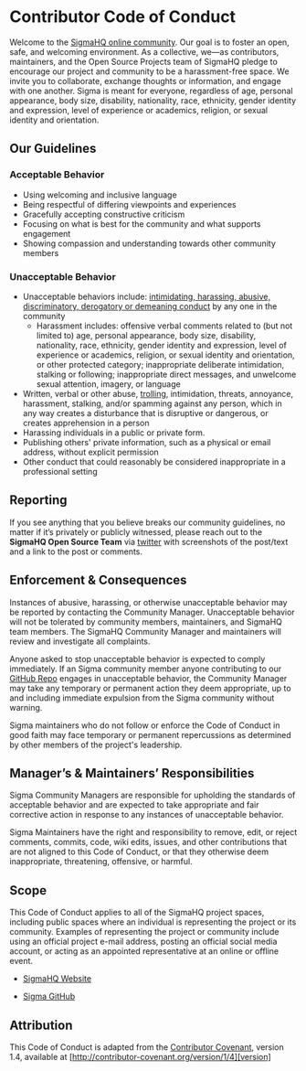 # Contributor Code of Conduct

Welcome to the [SigmaHQ online community](https://sigmahq.io/). Our goal is to foster an open, safe, and welcoming environment. As a collective, we—as contributors, maintainers, and the Open Source Projects team of SigmaHQ pledge to encourage our project and community to be a harassment-free space. We invite you to collaborate, exchange thoughts or information, and engage with one another. Sigma is meant for everyone, regardless of age, personal appearance, body size, disability, nationality, race, ethnicity, gender identity and expression, level of experience or academics, religion, or sexual identity and orientation.

## Our Guidelines

### Acceptable Behavior

* Using welcoming and inclusive language
* Being respectful of differing viewpoints and experiences
* Gracefully accepting constructive criticism
* Focusing on what is best for the community and what supports engagement
* Showing compassion and understanding towards other community members

### Unacceptable Behavior

* Unacceptable behaviors include: [intimidating, harassing, abusive, discriminatory, derogatory or demeaning conduct](https://www.doi.gov/employees/anti-harassment/definitions) by any one in the community
  * Harassment includes: offensive verbal comments related to (but not limited to) age, personal appearance, body size, disability, nationality, race, ethnicity, gender identity and expression, level of experience or academics, religion, or sexual identity and orientation, or other protected category; inappropriate deliberate intimidation, stalking or following; inappropriate direct messages, and unwelcome sexual attention, imagery, or language
* Written, verbal or other abuse, [trolling](https://dictionary.cambridge.org/us/dictionary/english/trolling), intimidation, threats, annoyance, harassment, stalking, and/or spamming against any person, which in any way creates a disturbance that is disruptive or dangerous, or creates apprehension in a person
* Harassing individuals in a public or private form.
* Publishing others' private information, such as a physical or email address, without explicit permission
* Other conduct that could reasonably be considered inappropriate in a professional setting

## Reporting

If you see anything that you believe breaks our community guidelines, no matter if it’s privately or publicly witnessed, please reach out to the **SigmaHQ Open Source Team** via [twitter](https://twitter.com/sigma_hq) with screenshots of the post/text and a link to the post or comments.

## Enforcement & Consequences

Instances of abusive, harassing, or otherwise unacceptable behavior may be reported by contacting the Community Manager. Unacceptable behavior will not be tolerated by community members, maintainers, and SigmaHQ team members.  The SigmaHQ Community Manager and maintainers will review and investigate all complaints.

Anyone asked to stop unacceptable behavior is expected to comply immediately. If an Sigma community member anyone contributing to our [GitHub Repo](https://github.com/SigmaHQ/sigma) engages in unacceptable behavior, the Community Manager may take any temporary or permanent action they deem appropriate, up to and including immediate expulsion from the Sigma community without warning.

Sigma maintainers who do not follow or enforce the Code of Conduct in good faith may face temporary or permanent repercussions as determined by other members of the project's leadership.

## Manager’s & Maintainers’ Responsibilities

Sigma Community Managers are responsible for upholding the standards of acceptable behavior and are expected to take appropriate and fair corrective action in response to any instances of unacceptable behavior.

Sigma Maintainers have the right and responsibility to remove, edit, or reject comments, commits, code, wiki edits, issues, and other contributions that are not aligned to this Code of Conduct, or that they otherwise deem inappropriate, threatening, offensive, or harmful.

## Scope

This Code of Conduct applies to all of the SigmaHQ project spaces, including public spaces where an individual is representing the project or its community. Examples of representing the project or community include using an official project e-mail address, posting an official social media account, or acting as an appointed representative at an online or offline event.

* [SigmaHQ Website](https://sigmahq.io/)

* [Sigma GitHub](https://github.com/SigmaHQ/sigma)

## Attribution

This Code of Conduct is adapted from the [Contributor Covenant][homepage], version 1.4, available at [http://contributor-covenant.org/version/1/4][version]

[homepage]: http://contributor-covenant.org
[version]: http://contributor-covenant.org/version/1/4/